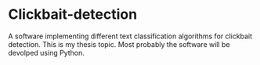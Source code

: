 # Clickbait-detection
A software implementing different text classification algorithms for clickbait detection. This is my thesis topic.
Most probably the software will be devolped using Python.
